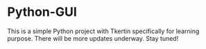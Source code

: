 # Python-GUI

This is a simple Python project with Tkertin specifically for learning purpose.
There will be more updates underway. 
Stay tuned!
